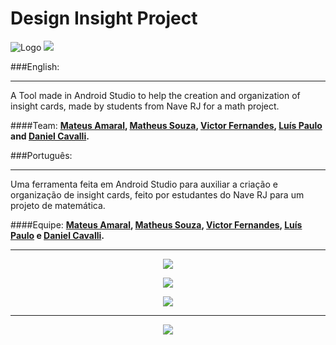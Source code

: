 # Design Insight Project
![Logo](https://img.shields.io/badge/Insight-ing-blue.svg)
![](https://img.shields.io/badge/Stage-Developing-red.svg)

###English:
__________
A Tool made in Android Studio to help the creation and organization of insight cards, made by students from Nave RJ for a math project.

####Team:
**[Mateus Amaral](https://github.com/gitmateusamaral), [Matheus Souza](https://github.com/mathino), [Victor Fernandes](https://github.com/victorffernandes), [Luís Paulo](https://github.com/lpaulobos) and [Daniel Cavalli](https://github.com/danielcavalli).**

###Português:
__________
Uma ferramenta feita em Android Studio para auxiliar a criação e organização de insight cards, feito por estudantes do Nave RJ para um projeto de matemática.

####Equipe:
**[Mateus Amaral](https://github.com/gitmateusamaral), [Matheus Souza](https://github.com/mathino), [Victor Fernandes](https://github.com/victorffernandes), [Luís Paulo](https://github.com/lpaulobos) e [Daniel Cavalli](https://github.com/danielcavalli).**
__________
<p align="center">
  <img src="http://i.imgur.com/D4wJu57.png">
</p>


<p align="center">
  <img src="http://i.imgur.com/zfYLsyl.png">
</p>


<p align="center">
  <img src="http://i.imgur.com/Kuk2TwF.png">
</p>

_____________
<p align="center">
  <img src="http://i.imgur.com/7E73CgZ.png">
</p>




